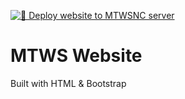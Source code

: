 [![🚀 Deploy website to MTWSNC server](https://github.com/mtwsnc/mtws-dawah-site/actions/workflows/main.yml/badge.svg)](https://github.com/mtwsnc/mtws-dawah-site/actions/workflows/main.yml)
# MTWS Website
Built with HTML & Bootstrap
